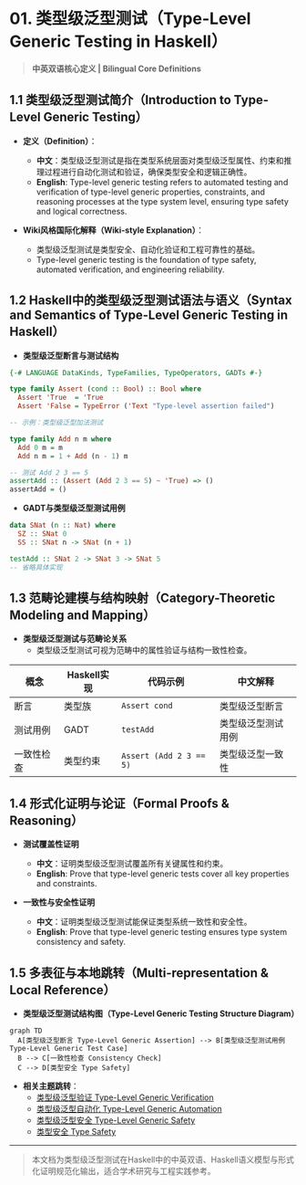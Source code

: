 # 01. 类型级泛型测试（Type-Level Generic Testing in Haskell）

> **中英双语核心定义 | Bilingual Core Definitions**

## 1.1 类型级泛型测试简介（Introduction to Type-Level Generic Testing）

- **定义（Definition）**：
  - **中文**：类型级泛型测试是指在类型系统层面对类型级泛型属性、约束和推理过程进行自动化测试和验证，确保类型安全和逻辑正确性。
  - **English**: Type-level generic testing refers to automated testing and verification of type-level generic properties, constraints, and reasoning processes at the type system level, ensuring type safety and logical correctness.

- **Wiki风格国际化解释（Wiki-style Explanation）**：
  - 类型级泛型测试是类型安全、自动化验证和工程可靠性的基础。
  - Type-level generic testing is the foundation of type safety, automated verification, and engineering reliability.

## 1.2 Haskell中的类型级泛型测试语法与语义（Syntax and Semantics of Type-Level Generic Testing in Haskell）

- **类型级泛型断言与测试结构**

```haskell
{-# LANGUAGE DataKinds, TypeFamilies, TypeOperators, GADTs #-}

type family Assert (cond :: Bool) :: Bool where
  Assert 'True  = 'True
  Assert 'False = TypeError ('Text "Type-level assertion failed")

-- 示例：类型级泛型加法测试

type family Add n m where
  Add 0 m = m
  Add n m = 1 + Add (n - 1) m

-- 测试 Add 2 3 == 5
assertAdd :: (Assert (Add 2 3 == 5) ~ 'True) => ()
assertAdd = ()
```

- **GADT与类型级泛型测试用例**

```haskell
data SNat (n :: Nat) where
  SZ :: SNat 0
  SS :: SNat n -> SNat (n + 1)

testAdd :: SNat 2 -> SNat 3 -> SNat 5
-- 省略具体实现
```

## 1.3 范畴论建模与结构映射（Category-Theoretic Modeling and Mapping）

- **类型级泛型测试与范畴论关系**
  - 类型级泛型测试可视为范畴中的属性验证与结构一致性检查。

| 概念 | Haskell实现 | 代码示例 | 中文解释 |
|------|-------------|----------|----------|
| 断言 | 类型族 | `Assert cond` | 类型级泛型断言 |
| 测试用例 | GADT | `testAdd` | 类型级泛型测试用例 |
| 一致性检查 | 类型约束 | `Assert (Add 2 3 == 5)` | 类型级泛型一致性 |

## 1.4 形式化证明与论证（Formal Proofs & Reasoning）

- **测试覆盖性证明**
  - **中文**：证明类型级泛型测试覆盖所有关键属性和约束。
  - **English**: Prove that type-level generic tests cover all key properties and constraints.

- **一致性与安全性证明**
  - **中文**：证明类型级泛型测试能保证类型系统一致性和安全性。
  - **English**: Prove that type-level generic testing ensures type system consistency and safety.

## 1.5 多表征与本地跳转（Multi-representation & Local Reference）

- **类型级泛型测试结构图（Type-Level Generic Testing Structure Diagram）**

```mermaid
graph TD
  A[类型级泛型断言 Type-Level Generic Assertion] --> B[类型级泛型测试用例 Type-Level Generic Test Case]
  B --> C[一致性检查 Consistency Check]
  C --> D[类型安全 Type Safety]
```

- **相关主题跳转**：
  - [类型级泛型验证 Type-Level Generic Verification](./01-Type-Level-Generic-Verification.md)
  - [类型级泛型自动化 Type-Level Generic Automation](./01-Type-Level-Generic-Automation.md)
  - [类型级泛型安全 Type-Level Generic Safety](./01-Type-Level-Generic-Safety.md)
  - [类型安全 Type Safety](./01-Type-Safety.md)

---

> 本文档为类型级泛型测试在Haskell中的中英双语、Haskell语义模型与形式化证明规范化输出，适合学术研究与工程实践参考。

